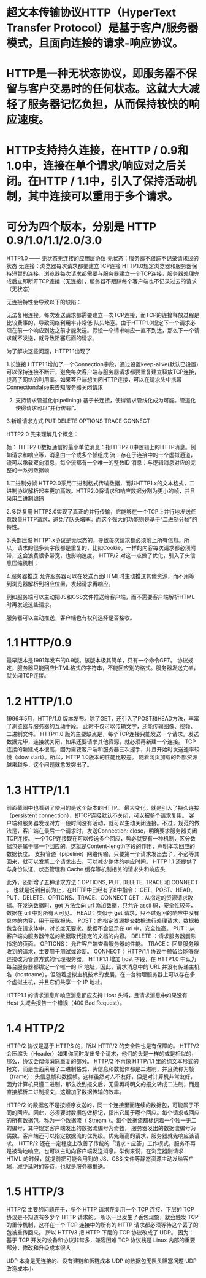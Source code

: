 # 超文本传输协议HTTP（HyperText Transfer Protocol）是基于客户/服务器模式，且面向连接的请求-响应协议。

# HTTP是一种无状态协议，即服务器不保留与客户交易时的任何状态。这就大大减轻了服务器记忆负担，从而保持较快的响应速度。
# HTTP支持持久连接，在HTTP / 0.9和1.0中，连接在单个请求/响应对之后关闭。在HTTP / 1.1中，引入了保持活动机制，其中连接可以重用于多个请求。
# 可分为四个版本，分别是 HTTP 0.9/1.0/1.1/2.0/3.0 

HTTP1.0 —— 无状态无连接的应用层协议
无状态：服务器不跟踪不记录请求过的状态
无连接：浏览器每次请求都要建立TCP连接
HTTP1.0规定浏览器和服务器保持短暂的连接，浏览器每次请求都需要与服务器建立一个TCP连接，服务器处理完成后立即断开TCP连接（无连接），服务器不跟踪每个客户端也不记录过去的请求（无状态）

无连接特性会导致以下的缺陷：

无法复用连接。每次发送请求都需要建立一次TCP连接，而TCP的连接释放过程是比较费事的，导致网络利用率非常低
队头堵塞。由于HTTP1.0规定下一个请求必须在前一个响应到达之前才能发送。假设一个请求响应一直不到达，那么下一个请求就不发送，就导致阻塞后面的请求。

为了解决这些问题，HTTP1.1出现了

1.长连接
HTTP1.1增加了一个Connection字段，通过设置keep-alive(默认已设置)可以保持连接不断开，避免每次客户端与服务器请求都要重复建立释放TCP连接，提高了网络的利用率。如果客户端想关闭HTTP连接，可以在请求头中携带Connection:false来告知服务器关闭请求

2. 支持请求管道化(pipelining)
基于长连接，使得请求管线化成为可能。管道化使得请求可以“并行传输”。

3.新增请求方式
PUT
DELETE
OPTIONS
TRACE
CONNECT

HTTP2.0
先来理解几个概念：

帧： HTTP2.0数据通信的最小单位消息：指HTTP2.0中逻辑上的HTTP消息。例如请求和响应等，消息由一个或多个帧组成
流：存在于连接中的一个虚拟通道，流可以承载双向消息，每个流都有一个唯一的整数ID
消息：与逻辑消息对应的完整的一系列数据帧

1.二进制分帧
HTTP2.0采用二进制格式传输数据，而非HTTP1.x的文本格式，二进制协议解析起来更加高效。HTTP2.0将请求和响应数据分割为更小的帧，并且采用二进制编码

2.多路复用
HTTP2.0实现了真正的并行传输，它能够在一个TCP上并行地发送任意数量HTTP请求，避免了队头堵塞。而这个强大的功能则是基于“二进制分帧”的特性。

3.头部压缩
HTTP1.x协议是无状态的，导致每次请求都必须附上所有信息。所以，请求的很多头字段都是重复的，比如Cookie，一样的内容每次请求都必须附带，这会浪费很多带宽，也影响速度。
HTTP/2 对这一点做了优化，引入了头信息压缩机制；

4.服务器推送
允许服务器可以在发送页面HTML时主动推送其他资源，而不用等到浏览器解析到相应位置，发起请求再响应。

例如服务端可以主动把JS和CSS文件推送给客户端，而不需要客户端解析HTML时再发送这些请求。

服务器可以主动推送，客户端也有权利选择是否接收。

# 1.1 HTTP/0.9
最早版本是1991年发布的0.9版。该版本极其简单，只有一个命令GET。
协议规定，服务器只能回应HTML格式的字符串，不能回应别的格式。服务器发送完毕，就关闭TCP连接。

# 1.2 HTTP/1.0
1996年5月，HTTP/1.0 版本发布。除了GET，还引入了POST和HEAD方法，丰富了浏览器与服务器的互动手段。
此时不仅可以传输文字，还能传输图像、视频、二进制文件。
HTTP/1.0 版的主要缺点是，每个TCP连接只能发送一个请求。发送数据完毕，连接就关闭，如果还要请求其他资源，就必须再新建一个连接。
TCP连接的新建成本很高，因为需要客户端和服务器三次握手，并且开始时发送速率较慢（slow start）。所以，HTTP 1.0版本的性能比较差。
随着网页加载的外部资源越来越多，这个问题就愈发突出了。

# 1.3 HTTP/1.1
前面截图中也看到了使用的是这个版本的HTTP。 最大变化，就是引入了持久连接（persistent connection），即TCP连接默认不关闭，可以被多个请求复用。
客户端和服务器发现对方一段时间没有活动，就可以主动关闭连接。不过，规范的做法是，客户端在最后一个请求时，发送Connection: close，明确要求服务器关闭TCP连接。
一个TCP连接现在可以传送多个回应，势必就要有一种机制，区分数据包是属于哪一个回应的。这就是Content-length字段的作用，声明本次回应的数据长度。
支持管道（pipeline）网络传输，只要第一个请求发出去了，不必等其回来，就可以发第二个请求出去，可以减少整体的响应时间。
HTTP 1.1 还提供了与身份认证、状态管理和 Cache 缓存等机制相关的请求头和响应头

此外，还新增了五种请求方法：OPTIONS, PUT, DELETE, TRACE 和 CONNECT 。
也就是说到目前为止，在HTTP中已经有了8中指令：
GET、POST、HEAD、PUT、DELETE、OPTIONS、TRACE、CONNECT
GET：从指定的资源请求数据。在发送数据时，get 方法会向 url 添加数据，只允许 ascii 码，安全性较差，数据在 url 中对所有人可见。
HEAD：类似于 get 请求，只不过返回的响应中没有具体的内容，用于获取报头。
POST：向指定资源提交数据进行处理请求，数据被包含在请求体中，对长度无要求。数据不会显示在 url 中，安全性高。
PUT：从客户端向服务器传送的数据取代指定的文档的内容。
DELETE ：请求服务器删除指定的页面。
OPTIONS： 允许客户端查看服务器的性能。
TRACE： 回显服务器收到的请求，主要用于测试或诊断。
CONNECT： HTTP/1.1 协议中预留给能够将连接改为管道方式的代理服务器。
HTTP1.1 增加 host 字段，在 HTTP1.0 中认为每台服务器都绑定一个唯一的 IP 地址，因此，请求消息中的 URL 并没有传递主机名（hostname）。但随着虚拟主机技术的发展，在一台物理服务器上可以存在多个虚拟主机，并且它们共享一个 IP 地址。

HTTP1.1 的请求消息和响应消息都应支持 Host 头域，且请求消息中如果没有 Host 头域会报告一个错误（400 Bad Request）。

# 1.4 HTTP/2
HTTP/2 协议是基于 HTTPS 的，所以 HTTP/2 的安全性也是有保障的。
HTTP/2 会压缩头（Header）如果你同时发出多个请求，他们的头是一样的或是相似的，那么，协议会帮你消除重复的部分。
HTTP/2 不再像 HTTP/1.1 里的纯文本形式的报文，而是全面采用了二进制格式，头信息和数据体都是二进制，并且统称为帧（frame）：头信息帧和数据帧。这样虽然对人不友好，但是对计算机非常友好，因为计算机只懂二进制，那么收到报文后，无需再将明文的报文转成二进制，而是直接解析二进制报文，这增加了数据传输的效率。

HTTP/2 的数据包不是按顺序发送的，同一个连接里面连续的数据包，可能属于不同的回应。因此，必须要对数据包做标记，指出它属于哪个回应。每个请求或回应的所有数据包，称为一个数据流（ Stream ）。每个数据流都标记着一个独一无二的编号，其中规定客户端发出的数据流编号为奇数， 服务器发出的数据流编号为偶数。客户端还可以指定数据流的优先级。优先级高的请求，服务器就先响应该请求。
HTTP/2 还在一定程度上改善了传统的「请求 - 应答」工作模式，服务不再是被动地响应，也可以主动向客户端发送消息。举例来说，在浏览器刚请求 HTML 的时候，就提前把可能会用到的 JS、CSS 文件等静态资源主动发给客户端，减少延时的等待，也就是服务器推送。

# 1.5 HTTP/3
HTTP/2 主要的问题在于，多个 HTTP 请求在复用一个 TCP 连接，下层的 TCP 协议是不知道有多少个 HTTP 请求的。
所以一旦发生了丢包现象，就会触发 TCP 的重传机制，这样在一个 TCP 连接中的所有的 HTTP 请求都必须等待这个丢了的包被重传回来。
所以 HTTP/3 把 HTTP 下层的 TCP 协议改成了 UDP。
因为：
基于 TCP 开发的设备和协议非常多，兼容困难
TCP 协议栈是 Linux 内部的重要部分，修改和升级成本很大

UDP 本身是无连接的、没有建链和拆链成本
UDP 的数据包无队头阻塞问题
UDP 改造成本小



